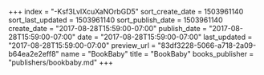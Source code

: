 +++
index = "-Ksf3LvIXcuXaNOrbGD5"
sort_create_date = 1503961140
sort_last_updated = 1503961140
sort_publish_date = 1503961140
create_date = "2017-08-28T15:59:00-07:00"
publish_date = "2017-08-28T15:59:00-07:00"
date = "2017-08-28T15:59:00-07:00"
last_updated = "2017-08-28T15:59:00-07:00"
preview_url = "83df3228-5066-a718-2a09-b64ea2e2eff8"
name = "BookBaby"
title = "BookBaby"
books_publisher = "publishers/bookbaby.md"
+++

